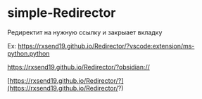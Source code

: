 # simple-Redirector

Редиректит на нужную ссылку и закрыает вкладку

Ex:
https://rxsend19.github.io/Redirector/?vscode:extension/ms-python.python

https://rxsend19.github.io/Redirector/?obsidian://

[https://rxsend19.github.io/Redirector/?](https://rxsend19.github.io/Redirector/?)
